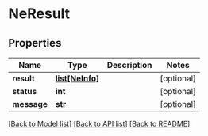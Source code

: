 # NeResult

## Properties
Name | Type | Description | Notes
------------ | ------------- | ------------- | -------------
**result** | [**list[NeInfo]**](NeInfo.md) |  | [optional] 
**status** | **int** |  | [optional] 
**message** | **str** |  | [optional] 

[[Back to Model list]](../README.md#documentation-for-models) [[Back to API list]](../README.md#documentation-for-api-endpoints) [[Back to README]](../README.md)

